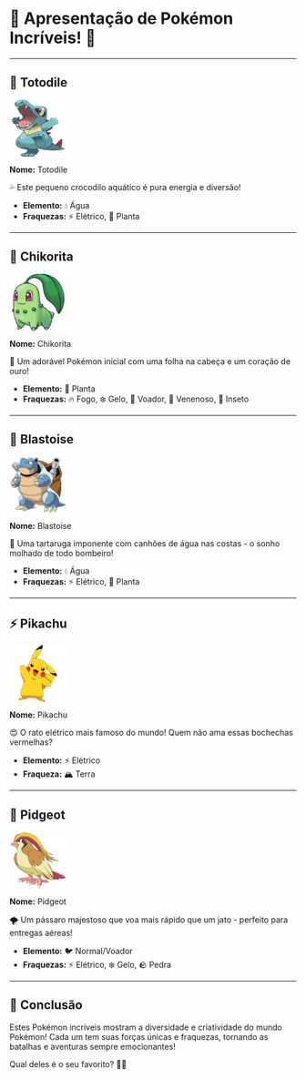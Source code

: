 # 🌟 Apresentação de Pokémon Incríveis! 🌟

---

## 🐊 Totodile 

<img align="center" alt="Totodile" height="100" width="100" src="Totodile.png"/>

**Nome:** Totodile

💦 Este pequeno crocodilo aquático é pura energia e diversão!

- **Elemento:** 💧 Água
- **Fraquezas:** ⚡ Elétrico, 🌿 Planta

---

## 🍃 Chikorita

<img align="center" alt="Chikorita" height="100" width="100" src="Chikorita.png"/>

**Nome:** Chikorita

🌱 Um adorável Pokémon inicial com uma folha na cabeça e um coração de ouro!

- **Elemento:** 🌿 Planta
- **Fraquezas:** 🔥 Fogo, ❄️ Gelo, 🦅 Voador, 🧪 Venenoso, 🐛 Inseto

---

## 🐢 Blastoise

<img align="center" alt="Blastoise" height="100" width="100" src="Blastoise.png"/>

**Nome:** Blastoise

💪 Uma tartaruga imponente com canhões de água nas costas - o sonho molhado de todo bombeiro!

- **Elemento:** 💧 Água
- **Fraquezas:** ⚡ Elétrico, 🌿 Planta

---

## ⚡ Pikachu

<img align="center" alt="Pikachu" height="100" width="100" src="Pikachu.png"/>

**Nome:** Pikachu

😍 O rato elétrico mais famoso do mundo! Quem não ama essas bochechas vermelhas?

- **Elemento:** ⚡ Elétrico
- **Fraqueza:** 🏔️ Terra

---

## 🦅 Pidgeot

<img align="center" alt="Pidgeot" height="100" width="100" src="Pidgeot.png"/>

**Nome:** Pidgeot

🌪️ Um pássaro majestoso que voa mais rápido que um jato - perfeito para entregas aéreas!

- **Elemento:** 🐦 Normal/Voador
- **Fraquezas:** ⚡ Elétrico, ❄️ Gelo, 🪨 Pedra

---

## 🎉 Conclusão

Estes Pokémon incríveis mostram a diversidade e criatividade do mundo Pokémon! 
Cada um tem suas forças únicas e fraquezas, tornando as batalhas e aventuras sempre emocionantes! 

Qual deles é o seu favorito? 🤔💖